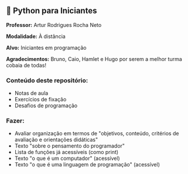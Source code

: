 ## 🐍 Python para Iniciantes
**Professor:** Artur Rodrigues Rocha Neto

**Modalidade:** À distância

**Alvo:** Iniciantes em programação

**Agradecimentos:** Bruno, Caio, Hamlet e Hugo por serem a melhor turma cobaia de todas!

### Conteúdo deste repositório:

- Notas de aula
- Exercícios de fixação
- Desafios de programação

### Fazer:

- Avaliar organização em termos de "objetivos, conteúdo, critérios de avaliação e orientações didáticas"
- Texto "sobre o pensamento do programador"
- Lista de funções já acessíveis (como print)
- Texto "o que é um computador" (acessível)
- Texto "o que é uma linguagem de programação" (acessível)
